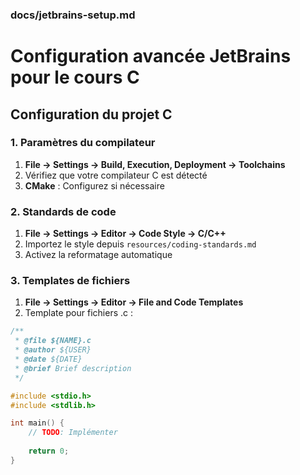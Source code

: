 ### docs/jetbrains-setup.md

# Configuration avancée JetBrains pour le cours C

## Configuration du projet C

### 1. Paramètres du compilateur
1. **File → Settings → Build, Execution, Deployment → Toolchains**
2. Vérifiez que votre compilateur C est détecté
3. **CMake** : Configurez si nécessaire

### 2. Standards de code
1. **File → Settings → Editor → Code Style → C/C++**
2. Importez le style depuis `resources/coding-standards.md`
3. Activez la reformatage automatique

### 3. Templates de fichiers
1. **File → Settings → Editor → File and Code Templates**
2. Template pour fichiers .c :
```c
/**
 * @file ${NAME}.c
 * @author ${USER}
 * @date ${DATE}
 * @brief Brief description
 */

#include <stdio.h>
#include <stdlib.h>

int main() {
    // TODO: Implémenter
    
    return 0;
}